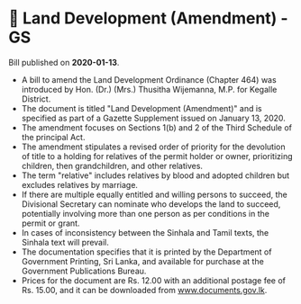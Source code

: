 # 📄  Land Development (Amendment) - GS

Bill published on **2020-01-13**.

- A bill to amend the Land Development Ordinance (Chapter 464) was introduced by Hon. (Dr.) (Mrs.) Thusitha Wijemanna, M.P. for Kegalle District.
- The document is titled "Land Development (Amendment)" and is specified as part of a Gazette Supplement issued on January 13, 2020.
- The amendment focuses on Sections 1(b) and 2 of the Third Schedule of the principal Act.
- The amendment stipulates a revised order of priority for the devolution of title to a holding for relatives of the permit holder or owner, prioritizing children, then grandchildren, and other relatives.
- The term "relative" includes relatives by blood and adopted children but excludes relatives by marriage.
- If there are multiple equally entitled and willing persons to succeed, the Divisional Secretary can nominate who develops the land to succeed, potentially involving more than one person as per conditions in the permit or grant.
- In cases of inconsistency between the Sinhala and Tamil texts, the Sinhala text will prevail.
- The documentation specifies that it is printed by the Department of Government Printing, Sri Lanka, and available for purchase at the Government Publications Bureau.
- Prices for the document are Rs. 12.00 with an additional postage fee of Rs. 15.00, and it can be downloaded from www.documents.gov.lk.
